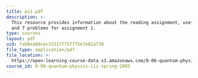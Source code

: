 ```yaml
---
title: ps1.pdf
description: >-
  This resource provides information about the reading assignment, useful facts
  and 7 problems for assignment 1.
type: courses
layout: pdf
uid: fab0ea8dcec32517f757f75e7e02af30
file_type: application/pdf
file_location: >-
  https://open-learning-course-data.s3.amazonaws.com/8-06-quantum-physics-iii-spring-2005/fab0ea8dcec32517f757f75e7e02af30_ps1.pdf
course_id: 8-06-quantum-physics-iii-spring-2005
---
```

